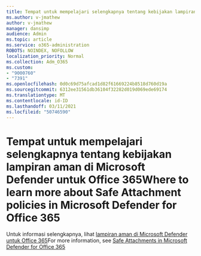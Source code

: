 ```yaml
---
title: Tempat untuk mempelajari selengkapnya tentang kebijakan lampiran aman di Microsoft Defender untuk Office 365
ms.author: v-jmathew
author: v-jmathew
manager: dansimp
audience: Admin
ms.topic: article
ms.service: o365-administration
ROBOTS: NOINDEX, NOFOLLOW
localization_priority: Normal
ms.collection: Adm_O365
ms.custom:
- "9000760"
- "7391"
ms.openlocfilehash: 0d0c69d75afcad1d82f61669224b8518d760d19a
ms.sourcegitcommit: 6312ee31561db36104f32282d019d069ede69174
ms.translationtype: MT
ms.contentlocale: id-ID
ms.lasthandoff: 03/11/2021
ms.locfileid: "50746590"
---
```

# <a name="where-to-learn-more-about-safe-attachment-policies-in-microsoft-defender-for-office-365"></a><span data-ttu-id="54309-102">Tempat untuk mempelajari selengkapnya tentang kebijakan lampiran aman di Microsoft Defender untuk Office 365</span><span class="sxs-lookup"><span data-stu-id="54309-102">Where to learn more about Safe Attachment policies in Microsoft Defender for Office 365</span></span>

<span data-ttu-id="54309-103">Untuk informasi selengkapnya, lihat [lampiran aman di Microsoft Defender untuk Office 365](https://go.microsoft.com/fwlink/?linkid=2092213)</span><span class="sxs-lookup"><span data-stu-id="54309-103">For more information, see [Safe Attachments in Microsoft Defender for Office 365](https://go.microsoft.com/fwlink/?linkid=2092213)</span></span>
